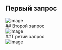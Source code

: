 ## Первый запрос <br/>
![image](https://user-images.githubusercontent.com/58917370/165915779-ca774e51-9b93-44be-add1-160e4fdada1a.png)
<br/>## Второй запрос <br/>
![image](https://user-images.githubusercontent.com/58917370/165916139-66b0ed8b-2976-4b5c-a634-0c2f9f803f54.png)
<br/>##Т ретий запрос <br/>
![image](https://user-images.githubusercontent.com/58917370/165916615-1883120e-b996-4e19-87e5-5dea516639bd.png)

